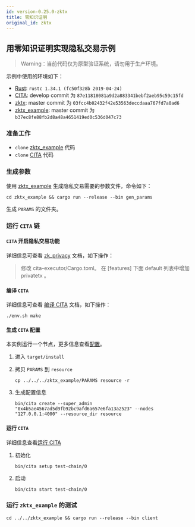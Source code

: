 ```yaml
---
id: version-0.25.0-zktx
title: 零知识证明
original_id: zktx
---
```


## 用零知识证明实现隐私交易示例

> Warning：当前代码仅为原型验证系统，请勿用于生产环境。

示例中使用的环境如下：

* [Rust](https://www.rust-lang.org/): `rustc 1.34.1 (fc50f328b 2019-04-24)`
* [CITA](https://github.com/citahub/cita): develop commit 为 `87e11818081a9d2a883341bebf2aeb95c59c15fd`
* [zktx](https://github.com/citahub/zktx): master commit 为 `03fcc4b02432f42e53563deccdaaa767fd7a0ad6`
* [zktx_example](https://github.com/citahub/zktx_example): master commit 为 `b37ec8fe88fb2d8a48a4651419ed0c536d047c73`

### 准备工作

* `clone` [zktx_example](https://github.com/citahub/zktx_example) 代码
* `clone` [CITA](https://github.com/citahub/cita) 代码

### 生成参数

使用 [zktx_example](https://github.com/citahub/zktx_example) 生成隐私交易需要的参数文件，命令如下：

```shell
cd zktx_example && cargo run --release --bin gen_params
```

生成 `PARAMS` 的文件夹。

### 运行 `CITA` 链

#### `CITA` 开启隐私交易功能

详细信息可查看 [zk_privacy](https://github.com/citahub/cita/blob/develop/cita-executor/core/src/contracts/native/zk_privacy.md) 文档，如下操作：

> 修改 cita-executor/Cargo.toml。 在 [features] 下面 default 列表中增加 privatetx 。

#### 编译 `CITA`

详细信息可查看 [编译 CITA](../hacking/compile-cita) 文档，如下操作：

```shell
./env.sh make
```

#### 生成 `CITA` 配置

本实例运行一个节点，更多信息查看[配置](../configuration-guide/chain-config)。

1. 进入 `target/install`
2. 拷贝 `PARAMS` 到 `resource`

   ```shell
   cp ../../../zktx_example/PARAMS resource -r
   ```

3. 生成配置信息

   ```shell
   bin/cita create --super_admin "0x4b5ae4567ad5d9fb92bc9afd6a657e6fa13a2523" --nodes "127.0.0.1:4000" --resource_dir resource
   ```

#### 运行 `CITA`

详细信息查看[运行 CITA](../getting-started/run-cita)

1. 初始化

   ```shell
   bin/cita setup test-chain/0
   ```

2. 启动

   ```shell
   bin/cita start test-chain/0
   ```

### 运行 `zktx_example` 的测试

   ```
   cd ../../zktx_example && cargo run --release --bin client
   ```
